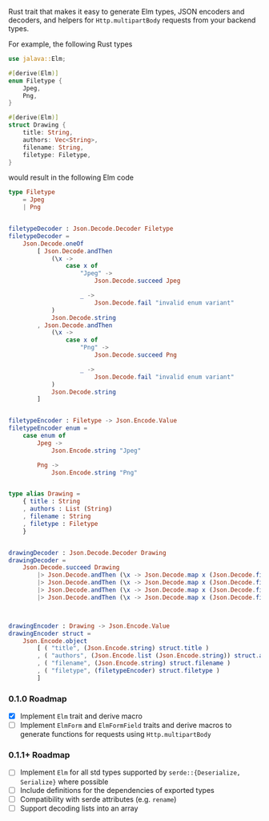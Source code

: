 Rust trait that makes it easy to generate Elm types, JSON encoders and decoders, and helpers for `Http.multipartBody` requests from your backend types.

For example, the following Rust types
```rust
use jalava::Elm;

#[derive(Elm)]
enum Filetype {
    Jpeg,
    Png,
}

#[derive(Elm)]
struct Drawing {
    title: String,
    authors: Vec<String>,
    filename: String,
    filetype: Filetype,
}
```
would result in the following Elm code
```elm
type Filetype
    = Jpeg
    | Png


filetypeDecoder : Json.Decode.Decoder Filetype
filetypeDecoder =
    Json.Decode.oneOf
        [ Json.Decode.andThen
            (\x ->
                case x of
                    "Jpeg" ->
                        Json.Decode.succeed Jpeg

                    _ ->
                        Json.Decode.fail "invalid enum variant"
            )
            Json.Decode.string
        , Json.Decode.andThen
            (\x ->
                case x of
                    "Png" ->
                        Json.Decode.succeed Png

                    _ ->
                        Json.Decode.fail "invalid enum variant"
            )
            Json.Decode.string
        ]


filetypeEncoder : Filetype -> Json.Encode.Value
filetypeEncoder enum =
    case enum of
        Jpeg ->
            Json.Encode.string "Jpeg"

        Png ->
            Json.Encode.string "Png"


type alias Drawing =
    { title : String
    , authors : List (String)
    , filename : String
    , filetype : Filetype
    }


drawingDecoder : Json.Decode.Decoder Drawing
drawingDecoder =
    Json.Decode.succeed Drawing
        |> Json.Decode.andThen (\x -> Json.Decode.map x (Json.Decode.field "title" (Json.Decode.string)))
        |> Json.Decode.andThen (\x -> Json.Decode.map x (Json.Decode.field "authors" (Json.Decode.list (Json.Decode.string))))
        |> Json.Decode.andThen (\x -> Json.Decode.map x (Json.Decode.field "filename" (Json.Decode.string)))
        |> Json.Decode.andThen (\x -> Json.Decode.map x (Json.Decode.field "filetype" (filetypeDecoder)))



drawingEncoder : Drawing -> Json.Encode.Value
drawingEncoder struct =
    Json.Encode.object
        [ ( "title", (Json.Encode.string) struct.title )
        , ( "authors", (Json.Encode.list (Json.Encode.string)) struct.authors )
        , ( "filename", (Json.Encode.string) struct.filename )
        , ( "filetype", (filetypeEncoder) struct.filetype )
        ]
```

### 0.1.0 Roadmap
- [x] Implement `Elm` trait and derive macro
- [ ] Implement `ElmForm` and `ElmFormField` traits and derive macros to generate functions for requests using `Http.multipartBody`

### 0.1.1+ Roadmap
- [ ] Implement `Elm` for all std types supported by `serde::{Deserialize, Serialize}` where possible
- [ ] Include definitions for the dependencies of exported types
- [ ] Compatibility with serde attributes (e.g. `rename`)
- [ ] Support decoding lists into an array

